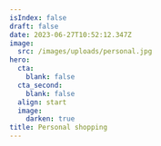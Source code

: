 ```yaml
---
isIndex: false
draft: false
date: 2023-06-27T10:52:12.347Z
image:
  src: /images/uploads/personal.jpg
hero:
  cta:
    blank: false
  cta_second:
    blank: false
  align: start
  image:
    darken: true
title: Personal shopping
---
```

